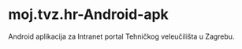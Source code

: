 moj.tvz.hr-Android-apk
======================

Android aplikacija za Intranet portal Tehničkog veleučilišta u Zagrebu. 
